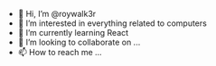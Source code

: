 - 👋 Hi, I’m @roywalk3r
- 👀 I’m interested in everything related to computers
- 🌱 I’m currently learning React
- 💞️ I’m looking to collaborate on ...
- 📫 How to reach me ...

<!---
roywalk3r/roywalk3r is a ✨ special ✨ repository because its `README.md` (this file) appears on your GitHub profile.
You can click the Preview link to take a look at your changes.
--->
